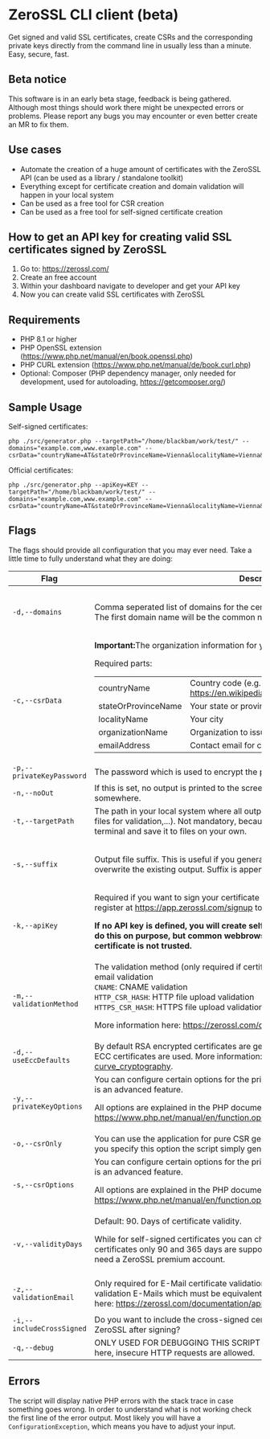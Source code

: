 # ZeroSSL CLI client (beta)

Get signed and valid SSL certificates, create CSRs and the corresponding private keys directly from the command line
in usually less than a minute. Easy, secure, fast. 

## Beta notice

This software is in an early beta stage, feedback is being gathered. Although most things should work there might be unexpected errors or problems.
Please report any bugs you may encounter or even better create an MR to fix them.

## Use cases

 - Automate the creation of a huge amount of certificates with the ZeroSSL API (can be used as a library / standalone toolkit)
 - Everything except for certificate creation and domain validation will happen in your local system
 - Can be used as a free tool for CSR creation
 - Can be used as a free tool for self-signed certificate creation

## How to get an API key for creating valid SSL certificates signed by ZeroSSL

1. Go to: https://zerossl.com/
2. Create an free account
3. Within your dashboard navigate to developer and get your API key
4. Now you can create valid SSL certificates with ZeroSSL

## Requirements

 - PHP 8.1 or higher
 - PHP OpenSSL extension (https://www.php.net/manual/en/book.openssl.php)
 - PHP CURL extension (https://www.php.net/manual/de/book.curl.php)
 - Optional: Composer (PHP dependency manager, only needed for development, used for autoloading, https://getcomposer.org/)

## Sample Usage

Self-signed certificates:

```
php ./src/generator.php --targetPath="/home/blackbam/work/test/" --domains="example.com,www.example.com" --csrData="countryName=AT&stateOrProvinceName=Vienna&localityName=Vienna&organizationName=CLI%20Operations&emailAddress=certmaster@mailinator.com"
```

Official certificates:

```
php ./src/generator.php --apiKey=KEY --targetPath="/home/blackbam/work/test/" --domains="example.com,www.example.com" --csrData="countryName=AT&stateOrProvinceName=Vienna&localityName=Vienna&organizationName=CLI%20Operations&emailAddress=certmaster@mailinator.com"
```

## Flags

The flags should provide all configuration that you may ever need. Take a little time
to fully understand what they are doing:

<table>
<thead>
<tr>
<th>Flag</th>
<th>Description</th>
<th>Type</th>
<th>Examples</th>
<th>Required</th>
</tr>
</thead>
<tbody>

<tr>
<td><code>-d,--domains</code></td>
<td>Comma seperated list of domains for the certificate. Use wildcards like *.example.com. The
first domain name will be the common name of the certificate. </td>
<td>String</td>
<td>example.com,www.example.com<br/><br/>
*.example.com<br/><br/>
*.foo.bar.com,*.abc,bar.com,*.xyz.bar.com</td>
<td>✓</td>
</tr>

<tr>
<td><code>-c,--csrData</code></td>
<td>
<strong>Important:</strong>The organization information for your CSR and your certificate.

Required parts:
    <table>
    <tr>
    <td>countryName</td>
    <td>Country code (e.g. AT,DE,...). Find your country code: <a href="https://en.wikipedia.org/wiki/List_of_ISO_3166_country_codes">https://en.wikipedia.org/wiki/List_of_ISO_3166_country_codes</a></td>
    </tr>
    <tr>
    <td>stateOrProvinceName</td>
    <td>Your state or province</td>
    </tr>
    <tr>
    <td>localityName</td>
    <td>Your city</td>
    </tr>
    <tr>
    <td>organizationName</td>
    <td>Organization to issue the certificate for.</td>
    </tr>
    <tr>
    <td>emailAddress</td>
    <td>Contact email for certificate.</td>
    </tr>
    </table>
</td>
<td>QUERY_STRING</td>
<td>countryName=AT&stateOrProvinceName=Vienna&localityName=Vienna&organizationName=CLI%20Operations&emailAddress=certmaster@mailinator.com</td>
<td>✓</td>
</tr>


<tr>
<td><code>-p,--privateKeyPassword</code></td>
<td>The password which is used to encrypt the private key.</td>
<td>String</td>
<td></td>
<td></td>
</tr>

<tr>
<td><code>-n,--noOut</code></td>
<td>If this is set, no output is printed to the screen. Only needed if you embed the application somewhere.</td>
<td>Boolean</td>
<td></td>
<td></td>
</tr>

<tr>
<td><code>-t,--targetPath</code></td>
<td>The path in your local system where all output is saved (Certificate, CSR, private key,
files for validation,...). Not mandatory, because you also could copy all output from the terminal and save it to files on your own.</td>
<td>String</td>
<td><code>/etc/ssl/</code></td>
<td></td>
</tr>

<tr>
<td><code>-s,--suffix</code></td>
<td>Output file suffix. This is useful if you generate multiple certificates and you do not overwrite the existing output. Suffix is appended to any output.</td>
<td>String</td>
<td>-2<br/><br/>-ecc<br/><br/>project</td>
<td></td>
</tr>

<tr>
<td><code>-k,--apiKey</code></td>
<td>Required if you want to sign your certificate with ZeroSSL (recommended). You need to register at 
<a href="https://app.zerossl.com/signup">https://app.zerossl.com/signup</a> to get an API key.

<strong>If no API key is defined, you will create self-signed certificates. You might want to do this on purpose,
but common webbrowsers will show a warning that the certificate is not trusted.</strong></td>
<td>String</td>
<td>663f5da7524344266195a785279e72d1</td>
<td></td>
</tr>

<tr>
<td><code>-m,--validationMethod</code></td>
<td>
The validation method (only required if certificate is signed with ZeroSSL).
<code>EMAIL</code>: For email validation<br/>
<code>CNAME</code>: CNAME validation<br/>
<code>HTTP_CSR_HASH</code>: HTTP file upload validation<br/>
<code>HTTPS_CSR_HASH</code>: HTTPS file upload validation<br/>

More information here: <a href="https://zerossl.com/documentation/api/verify-domains/">https://zerossl.com/documentation/api/verify-domains/</a>
</td>
<td>Enum</td>
<td></td>
<td></td>
</tr>

<tr>
<td><code>-d,--useEccDefaults</code></td>
<td>By default RSA encrypted certificates are generated. If this is set to true, the defaults for ECC 
certificates are used. More information: <a href="https://en.wikipedia.org/wiki/Elliptic-curve_cryptography">https://en.wikipedia.org/wiki/Elliptic-curve_cryptography</a>.</td>
<td>Boolean</td>
<td></td>
<td></td>
</tr>

<tr>
<td><code>-y,--privateKeyOptions</code></td>
<td>You can configure certain options for the private key, like the encryption algorithm. This is an advanced feature.

All options are explained in the PHP documentation. <a href="https://www.php.net/manual/en/function.openssl-csr-new.php">https://www.php.net/manual/en/function.openssl-csr-new.php</a>
</td>
<td>QUERY_STRING (URL encoded string)</td>
<td>
<code>digest_alg=sha512</code>
<code>curve_name=sect571r1</code>
</td>
<td></td>
</tr>

<tr>
<td><code>-o,--csrOnly</code></td>
<td>You can use the application for pure CSR generation, without certificate or signing. If you specify this option
the script simply generates your CSR and stops afterwards.</td>
<td>Boolean</td>
<td></td>
<td></td>
</tr>


<tr>
<td><code>-s,--csrOptions</code></td>
<td>You can configure certain options for the private key, like the encryption algorithm. This is an advanced feature.

All options are explained in the PHP documentation. <a href="https://www.php.net/manual/en/function.openssl-csr-new.php">https://www.php.net/manual/en/function.openssl-csr-new.php
</td>
<td>QUERY_STRING (URL encoded string)</td>
<td>
<code>digest_alg=sha512</code>
<code>curve_name=sect571r1</code>
</td>
<td></td>
</tr>

<tr>
<td><code>-v,--validityDays</code></td>
<td>Default: 90. Days of certificate validity.

While for self-signed certificates you can choose any amount, for ZeroSSL signed certificates only 90 and 365 days are supported currently.
For 365 days (1-Year) you need a ZeroSSL premium account.
</td>
<td>INTEGER</td>
<td>90

365
</td>
<td></td>
</tr>

<tr>
<td><code>-z,--validationEmail</code></td>
<td>Only required for E-Mail certificate validation with ZeroSSL. Comma-seperated string of validation E-Mails which must be equivalent to your
domains string. More information here: <a href="https://zerossl.com/documentation/api/verify-domains/">https://zerossl.com/documentation/api/verify-domains/</a>.</td>
<td>STRING</td>
<td>admin@example.com

admin@example.com,admin@foo.com,admin@bar.com</td>
<td></td>
</tr>

<tr>
<td><code>-i,--includeCrossSigned</code></td>
<td>Do you want to include the cross-signed certificate into your CA Bundle delivered by ZeroSSL after signing?</td>
<td>BOOLEAN</td>
<td></td>
<td></td>
</tr>

<tr>
<td><code>-q,--debug</code></td>
<td>ONLY USED FOR DEBUGGING THIS SCRIPT - INSECURE. You can set a test API URL here, insecure HTTP requests are allowed.</td>
<td>STRING</td>
<td>https://mylocal.cert.api</td>
<td></td>
</tr>

</tbody>
</table>


## Errors

The script will display native PHP errors with the stack trace in case something goes wrong. In order
to understand what is not working check the first line of the error output. Most likely
you will have a `ConfigurationException`, which means you have to adjust your input.
